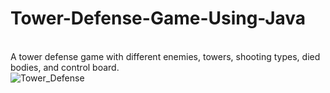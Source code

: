 # Tower-Defense-Game-Using-Java
<br />A tower defense game with different enemies, towers, shooting types, died bodies, and control board.
<br />![Tower_Defense](https://user-images.githubusercontent.com/95834784/187071930-422d4e6a-e310-4844-9fd8-d7f76005fc64.png)
